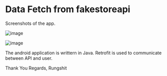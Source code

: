 # Data Fetch from fakestoreapi

Screenshots  of the app.

![image](https://user-images.githubusercontent.com/95049059/221378735-b22b2c2c-371f-497a-9f71-e183686dd7de.png)

![image](https://user-images.githubusercontent.com/95049059/221378827-f2ad5986-1744-4cd8-96e6-f5e6fdd2d303.png)


The android application is writtern in Java. Retrofit is used to communicate between API and user.

Thank You
Regards,
Rungshit

